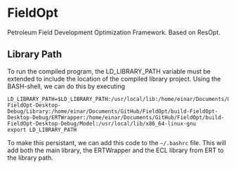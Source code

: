 # FieldOpt
Petroleum Field Development Optimization Framework. Based on ResOpt.

## Library Path
To run the compiled program, the LD_LIBRARY_PATH variable must be extended
to include the location of the compiled library project. Using the BASH-shell,
we can do this by executing

```
LD_LIBRARY_PATH=$LD_LIBRARY_PATH:/usr/local/lib:/home/einar/Documents/GitHub/FieldOpt/build-FieldOpt-Desktop-Debug/Library:/home/einar/Documents/GitHub/FieldOpt/build-FieldOpt-Desktop-Debug/ERTWrapper:/home/einar/Documents/GitHub/FieldOpt/build-FieldOpt-Desktop-Debug/Model:/usr/local/lib/x86_64-linux-gnu
export LD_LIBRARY_PATH
```

To make this persistant, we can add this code to the `~/.bashrc` file. This will add both the main library, the ERTWrapper and the ECL library from ERT to the library path.